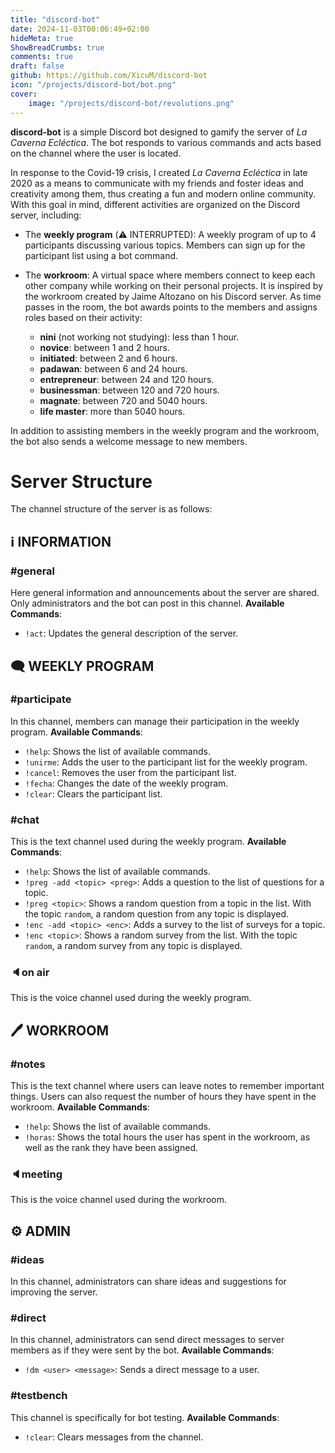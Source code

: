 ```yaml
---
title: "discord-bot"
date: 2024-11-03T00:06:49+02:00
hideMeta: true
ShowBreadCrumbs: true
comments: true
draft: false
github: https://github.com/XicuM/discord-bot
icon: "/projects/discord-bot/bot.png"
cover:
    image: "/projects/discord-bot/revolutions.png"
---
```


**discord-bot** is a simple Discord bot designed to gamify the server of *La Caverna Ecléctica*. The bot responds to various commands and acts based on the channel where the user is located.

In response to the Covid-19 crisis, I created *La Caverna Ecléctica* in late 2020 as a means to communicate with my friends and foster ideas and creativity among them, thus creating a fun and modern online community. With this goal in mind, different activities are organized on the Discord server, including:

- The **weekly program** (:warning: INTERRUPTED): A weekly program of up to 4 participants discussing various topics. Members can sign up for the participant list using a bot command.

- The **workroom**: A virtual space where members connect to keep each other company while working on their personal projects. It is inspired by the workroom created by Jaime Altozano on his Discord server. As time passes in the room, the bot awards points to the members and assigns roles based on their activity:
  - **nini** (not working not studying): less than 1 hour.
  - **novice**: between 1 and 2 hours.
  - **initiated**: between 2 and 6 hours.
  - **padawan**: between 6 and 24 hours.
  - **entrepreneur**: between 24 and 120 hours.
  - **businessman**: between 120 and 720 hours.
  - **magnate**: between 720 and 5040 hours.
  - **life master**: more than 5040 hours.

In addition to assisting members in the weekly program and the workroom, the bot also sends a welcome message to new members.

# Server Structure

The channel structure of the server is as follows:

## ℹ INFORMATION

### #general
Here general information and announcements about the server are shared. Only administrators and the bot can post in this channel.
**Available Commands**:
- `!act`: Updates the general description of the server.

## 🗨 WEEKLY PROGRAM

### #participate
In this channel, members can manage their participation in the weekly program.
**Available Commands**:
- `!help`: Shows the list of available commands.
- `!unirme`: Adds the user to the participant list for the weekly program.
- `!cancel`: Removes the user from the participant list.
- `!fecha`: Changes the date of the weekly program.
- `!clear`: Clears the participant list.

### #chat
This is the text channel used during the weekly program.
**Available Commands**:
- `!help`: Shows the list of available commands.
- `!preg -add <topic> <preg>`: Adds a question to the list of questions for a topic.
- `!preg <topic>`: Shows a random question from a topic in the list. With the topic `random`, a random question from any topic is displayed.
- `!enc -add <topic> <enc>`: Adds a survey to the list of surveys for a topic.
- `!enc <topic>`: Shows a random survey from the list. With the topic `random`, a random survey from any topic is displayed.

### 🔈on air
This is the voice channel used during the weekly program.

## 🖊 WORKROOM

### #notes
This is the text channel where users can leave notes to remember important things. Users can also request the number of hours they have spent in the workroom.
**Available Commands**:
- `!help`: Shows the list of available commands.
- `!horas`: Shows the total hours the user has spent in the workroom, as well as the rank they have been assigned.

### 🔈meeting
This is the voice channel used during the workroom.

## ⚙ ADMIN

### #ideas
In this channel, administrators can share ideas and suggestions for improving the server.

### #direct
In this channel, administrators can send direct messages to server members as if they were sent by the bot.
**Available Commands**:
- `!dm <user> <message>`: Sends a direct message to a user.

### #testbench
This channel is specifically for bot testing.
**Available Commands**:
- `!clear`: Clears messages from the channel.